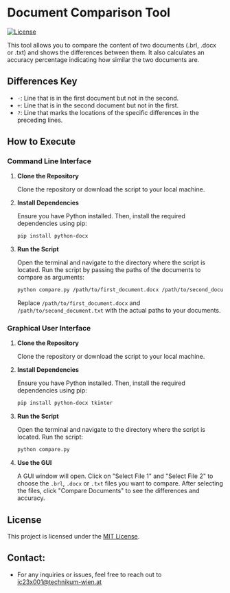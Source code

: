
# Document Comparison Tool

[![License](https://img.shields.io/badge/License-MIT-blue.svg)](LICENSE)

This tool allows you to compare the content of two documents (.brl, .docx or .txt) and shows the differences between them. It also calculates an accuracy percentage indicating how similar the two documents are.

## Differences Key

- `-`: Line that is in the first document but not in the second.
- `+`: Line that is in the second document but not in the first.
- `?`: Line that marks the locations of the specific differences in the preceding lines.

## How to Execute

### Command Line Interface

1. **Clone the Repository**

   Clone the repository or download the script to your local machine.

2. **Install Dependencies**

   Ensure you have Python installed. Then, install the required dependencies using pip:

   ```sh
   pip install python-docx
   ```

3. **Run the Script**

   Open the terminal and navigate to the directory where the script is located. Run the script by passing the paths of the documents to compare as arguments:

   ```sh
   python compare.py /path/to/first_document.docx /path/to/second_document.txt
   ```

   Replace `/path/to/first_document.docx` and `/path/to/second_document.txt` with the actual paths to your documents.

### Graphical User Interface

1. **Clone the Repository**

   Clone the repository or download the script to your local machine.

2. **Install Dependencies**

   Ensure you have Python installed. Then, install the required dependencies using pip:

   ```sh
   pip install python-docx tkinter
   ```

3. **Run the Script**

   Open the terminal and navigate to the directory where the script is located. Run the script:

   ```sh
   python compare.py
   ```

4. **Use the GUI**

   A GUI window will open. Click on "Select File 1" and "Select File 2" to choose the `.brl`, `.docx` or `.txt` files you want to compare. After selecting the files, click "Compare Documents" to see the differences and accuracy.

## License

This project is licensed under the [MIT License](LICENSE).

## Contact:

- For any inquiries or issues, feel free to reach out to ic23x001@technikum-wien.at
